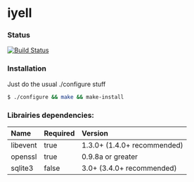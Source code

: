 # iyell

### Status
[![Build Status](https://travis-ci.org/demik/iyell.svg?branch=master)](https://travis-ci.org/demik/iyell)

### Installation
Just do the usual ./configure stuff

``` bash
$ ./configure && make && make-install
```

### Librairies dependencies:
| Name                 | Required | Version                                |
|:---------------------|:---------|:---------------------------------------|
| libevent             | true     | 1.3.0+ (1.4.0+ recommended)            |
| openssl              | true     | 0.9.8a or greater                      |
| sqlite3              | false    | 3.0+ (3.4.0+ recommended)              |

